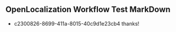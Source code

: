 ## OpenLocalization Workflow Test MarkDown
* c2300826-8699-411a-8015-40c9d1e23cb4 thanks!

<!--HONumber=Jul16_HO3-->


